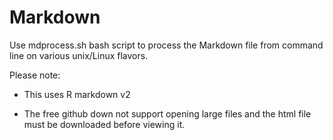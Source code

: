 # Markdown
Use mdprocess.sh bash script to process the Markdown file from command line on various unix/Linux flavors.

Please note:

* This uses R markdown v2

* The free github down not support opening large files and the html file must be downloaded before viewing it.
